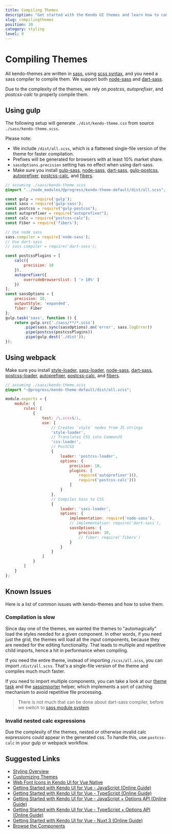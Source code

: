 ```yaml
---
title: Compiling Themes
description: "Get started with the Kendo UI themes and learn how to compile them in your Vue project."
slug: compilingthemes
position: 20
category: styling
level: 0
---
```

# Compiling Themes

All kendo-themes are written in [sass](https://sass-lang.com/), using [scss syntax](https://sass-lang.com/documentation/syntax), and you need a sass compiler to compile them. We support both [node-sass](https://www.npmjs.com/package/node-sass) and [dart-sass](https://www.npmjs.com/package/dart-sass).

Due to the complexity of the themes, we rely on _postcss_, _autoprefixer_, and _postcss-calc_ to properly compile them.

## Using gulp

The following setup will generate `./dist/kendo-theme.css` from source `./sass/kendo-theme.scss`.

Please note:

* We include `/dist/all.scss`, which is a flattened single-file version of the theme for faster compilation.
* Prefixes will be generated for browsers with at least 10% market share.
* `sassOptions.precision` setting has no effect when using dart-sass.
* Make sure you install [gulp-sass](https://www.npmjs.com/package/gulp-sass), [node-sass](https://www.npmjs.com/package/node-sass), [dart-sass](https://www.npmjs.com/package/dart-sass), [gulp-postcss](https://www.npmjs.com/package/gulp-postcss), [autoprefixer](https://www.npmjs.com/package/autoprefixer), [postcss-calc](https://www.npmjs.com/package/postcss-calc), and [fibers](https://www.npmjs.com/package/fibers).

```scss
// assuming ./sass/kendo-theme.scss
@import "../node_modules/@progress/kendo-theme-default/dist/all.scss";
```


```js
const gulp = require('gulp');
const sass = require('gulp-sass');
const postcss = require("gulp-postcss");
const autoprefixer = require("autoprefixer");
const calc = require("postcss-calc");
const Fiber = require('fibers');

// Use node sass
sass.compiler = require('node-sass');
// Use dart-sass
// sass.compiler = require('dart-sass');

const postcssPlugins = [
    calc({
        precision: 10
    }),
    autoprefixer({
        overrideBrowserslist: [ '> 10%' ]
    })
];
const sassOptions = {
    precision: 10,
    outputStyle: 'expanded',
    fiber: Fiber
};
gulp.task('sass', function () {
    return gulp.src('./sass/**/*.scss')
        .pipe(sass.sync(sassOptions).on('error', sass.logError))
        .pipe(postcss(postcssPlugins))
        .pipe(gulp.dest('./dist'));
});
```

## Using webpack

Make sure you install [style-loader](https://www.npmjs.com/package/style-loader), [sass-loader](https://www.npmjs.com/package/sass-loader), [node-sass](https://www.npmjs.com/package/node-sass), [dart-sass](https://www.npmjs.com/package/dart-sass), [postcss-loader](https://www.npmjs.com/package/postcss-loader), [autoprefixer](https://www.npmjs.com/package/autoprefixer), [postcss-calc](https://www.npmjs.com/package/postcss-calc), and [fibers](https://www.npmjs.com/package/fibers).

```scss
// assuming ./sass/kendo-theme.scss
@import "~@progress/kendo-theme-default/dist/all.scss";
```

```js
module.exports = {
    module: {
        rules: [
            {
                test: /\.scss$/i,
                use: [
                    // Creates `style` nodes from JS strings
                    'style-loader',
                    // Translates CSS into CommonJS
                    'css-loader',
                    // PostCSS
                    {
                        loader: 'postcss-loader',
                        options: {
                            precision: 10,
                            plugins: [
                                require('autoprefixer')(),
                                require('postcss-calc')()
                            ]
                        }
                    },
                    // Compiles Sass to CSS
                    {
                        loader: 'sass-loader',
                        options: {
                            implementation: require('node-sass'),
                            // implementation: require('dart-sass'),
                            sassOptions: {
                                precision: 10,
                                // fiber: require('fibers')
                            }
                        }
                    }
                ]
            }
        ]
    }
};
```

## Known Issues

Here is a list of common issues with kendo-themes and how to solve them.

### Compilation is slow

Since day one of the themes, we wanted the themes to "automagically" load the styles needed for a given component. In other words, if you need just the grid, the themes will load all the input components, because they are needed for the editing functionality. That leads to multiple and repetitive child imports, hence a hit in performance when compiling.

If you need the entire theme, instead of importing `/scss/all.scss`, you can import `/dist/all.scss`. That's a single-file version of the theme and compiles much much faster.

If you need to import multiple components, you can take a look at our [theme task](https://github.com/telerik/kendo-themes/blob/develop/packages/theme-tasks/gulpfile.js) and the [sassimporter](https://github.com/telerik/kendo-themes/blob/develop/packages/theme-tasks/lib/sassimporter.js) helper, which implements a sort of caching mechanism to avoid repetitive file processing.

> There is not much that can be done about dart-sass compiler, before we switch to [sass module system](https://sass-lang.com/blog/the-module-system-is-launched).

### Invalid nested calc expressions

Due the complexity of the themes, nested or otherwise invalid calc expressions could appear in the generated css. To handle this, use `postcss-calc` in your gulp or webpack workflow.

## Suggested Links

* [Styling Overview](slug:themesandstyles)
* [Customizing Themes](slug:customizingthemes)
* [Web Font Icons in Kendo UI for Vue Native](slug:icons)
* [Getting Started with Kendo UI for Vue - JavaScript (Online Guide)](slug:getting_started_javascript_composition_api)
* [Getting Started with Kendo UI for Vue - TypeScript (Online Guide)](slug:getting_started_typescript_composition_api)
* [Getting Started with Kendo UI for Vue - JavaScript + Options API (Online Guide)](slug:getting_started_javascript_options_api)
* [Getting Started with Kendo UI for Vue - TypeScript + Options API (Online Guide)](slug:getting_started_typescript_options_api)
* [Getting Started with Kendo UI for Vue - Nuxt 3 (Online Guide)](slug:getting_started_nuxt_3)
* [Browse the Components](https://www.telerik.com/kendo-vue-ui/components/)
